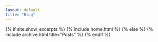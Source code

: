 ```yaml
---
layout: default
title: "Blog"
---
```

<div>
    {% if site.show_excerpts %}
      {% include home.html %}
    {% else %}
      {% include archive.html title="Posts" %}
    {% endif %}
</div>
